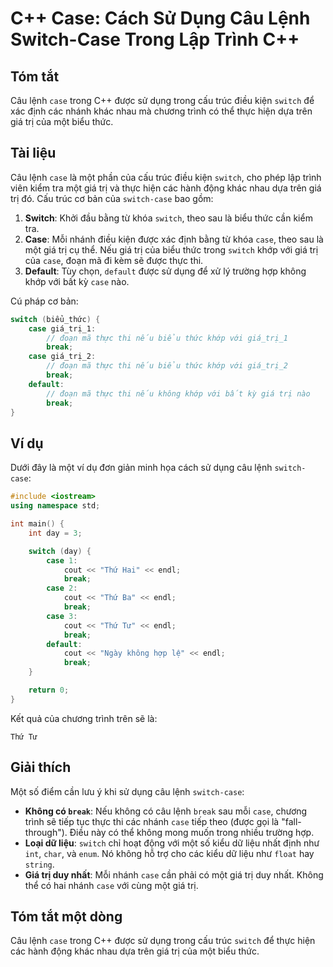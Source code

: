 <!--
Meta Description: # C++ Case: Cách Sử Dụng Câu Lệnh Switch-Case Trong Lập Trình C++ ## Tóm tắt Câu lệnh `case` trong C++ được sử dụng trong cấu trúc điều kiện `switch` ...
Meta Keywords: case, switch, giá, trị, một
-->

# C++ Case: Cách Sử Dụng Câu Lệnh Switch-Case Trong Lập Trình C++

## Tóm tắt
Câu lệnh `case` trong C++ được sử dụng trong cấu trúc điều kiện `switch` để xác định các nhánh khác nhau mà chương trình có thể thực hiện dựa trên giá trị của một biểu thức.

## Tài liệu
Câu lệnh `case` là một phần của cấu trúc điều kiện `switch`, cho phép lập trình viên kiểm tra một giá trị và thực hiện các hành động khác nhau dựa trên giá trị đó. Cấu trúc cơ bản của `switch-case` bao gồm:

1. **Switch**: Khởi đầu bằng từ khóa `switch`, theo sau là biểu thức cần kiểm tra.
2. **Case**: Mỗi nhánh điều kiện được xác định bằng từ khóa `case`, theo sau là một giá trị cụ thể. Nếu giá trị của biểu thức trong `switch` khớp với giá trị của `case`, đoạn mã đi kèm sẽ được thực thi.
3. **Default**: Tùy chọn, `default` được sử dụng để xử lý trường hợp không khớp với bất kỳ `case` nào.

Cú pháp cơ bản:
```cpp
switch (biểu_thức) {
    case giá_trị_1:
        // đoạn mã thực thi nếu biểu thức khớp với giá_trị_1
        break;
    case giá_trị_2:
        // đoạn mã thực thi nếu biểu thức khớp với giá_trị_2
        break;
    default:
        // đoạn mã thực thi nếu không khớp với bất kỳ giá trị nào
        break;
}
```

## Ví dụ
Dưới đây là một ví dụ đơn giản minh họa cách sử dụng câu lệnh `switch-case`:

```cpp
#include <iostream>
using namespace std;

int main() {
    int day = 3;

    switch (day) {
        case 1:
            cout << "Thứ Hai" << endl;
            break;
        case 2:
            cout << "Thứ Ba" << endl;
            break;
        case 3:
            cout << "Thứ Tư" << endl;
            break;
        default:
            cout << "Ngày không hợp lệ" << endl;
            break;
    }

    return 0;
}
```

Kết quả của chương trình trên sẽ là:
```
Thứ Tư
```

## Giải thích
Một số điểm cần lưu ý khi sử dụng câu lệnh `switch-case`:

- **Không có `break`**: Nếu không có câu lệnh `break` sau mỗi `case`, chương trình sẽ tiếp tục thực thi các nhánh `case` tiếp theo (được gọi là "fall-through"). Điều này có thể không mong muốn trong nhiều trường hợp.
- **Loại dữ liệu**: `switch` chỉ hoạt động với một số kiểu dữ liệu nhất định như `int`, `char`, và `enum`. Nó không hỗ trợ cho các kiểu dữ liệu như `float` hay `string`.
- **Giá trị duy nhất**: Mỗi nhánh `case` cần phải có một giá trị duy nhất. Không thể có hai nhánh `case` với cùng một giá trị.

## Tóm tắt một dòng
Câu lệnh `case` trong C++ được sử dụng trong cấu trúc `switch` để thực hiện các hành động khác nhau dựa trên giá trị của một biểu thức.